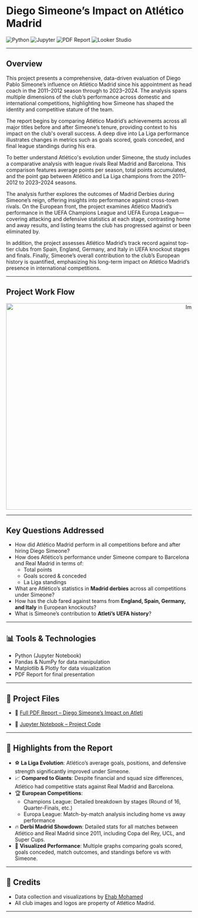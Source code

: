 # **Diego Simeone’s Impact on Atlético Madrid**

![Python](https://img.shields.io/badge/Made%20with-Python-3776AB?style=for-the-badge&logo=python&logoColor=white)
![Jupyter](https://img.shields.io/badge/Jupyter-Notebook-F37626?style=for-the-badge&logo=Jupyter&logoColor=white)
![PDF Report](https://img.shields.io/badge/Report-PDF-red?style=for-the-badge&logo=adobeacrobatreader&logoColor=white)
![Looker Studio](https://img.shields.io/badge/Visualized%20with-Looker%20Studio-4285F4?style=for-the-badge&logo=googleanalytics&logoColor=white)

---

## **Overview**

This project presents a comprehensive, data-driven evaluation of Diego Pablo Simeone’s influence on Atlético Madrid since his appointment as head coach in the 2011–2012 season through to 2023–2024. The analysis spans multiple dimensions of the club’s performance across domestic and international competitions, highlighting how Simeone has shaped the identity and competitive stature of the team.

The report begins by comparing Atlético Madrid’s achievements across all major titles before and after Simeone’s tenure, providing context to his impact on the club's overall success. A deep dive into La Liga performance illustrates changes in metrics such as goals scored, goals conceded, and final league standings during his era.

To better understand Atlético's evolution under Simeone, the study includes a comparative analysis with league rivals Real Madrid and Barcelona. This comparison features average points per season, total points accumulated, and the point gap between Atlético and La Liga champions from the 2011–2012 to 2023–2024 seasons.

The analysis further explores the outcomes of Madrid Derbies during Simeone’s reign, offering insights into performance against cross-town rivals. On the European front, the project examines Atlético Madrid’s performance in the UEFA Champions League and UEFA Europa League—covering attacking and defensive statistics at each stage, contrasting home and away results, and listing teams the club has progressed against or been eliminated by.

In addition, the project assesses Atlético Madrid’s track record against top-tier clubs from Spain, England, Germany, and Italy in UEFA knockout stages and finals. Finally, Simeone’s overall contribution to the club’s European history is quantified, emphasizing his long-term impact on Atlético Madrid’s presence in international competitions.

---

## **Project Work Flow**

<p align="center">
  <img width="999" height="560" alt="Image" src="https://github.com/user-attachments/assets/c41a76f6-d9ea-46cd-bba1-7bc24f0d530c" />
</p>

---
## **Key Questions Addressed**
- How did Atlético Madrid perform in all competitions before and after hiring Diego Simeone?
- How does Atlético’s performance under Simeone compare to Barcelona and Real Madrid in terms of:
  - Total points
  - Goals scored & conceded
  - La Liga standings
- What are Atlético’s statistics in **Madrid derbies** across all competitions under Simeone?
- How has the club fared against teams from **England, Spain, Germany, and Italy** in European knockouts?
- What is Simeone’s contribution to **Atleti’s UEFA history**?
---














## **📊 Tools & Technologies**

- Python (Jupyter Notebook)
- Pandas & NumPy for data manipulation
- Matplotlib & Plotly for data visualization
- PDF Report for final presentation

---

## **📁 Project Files**

- 📄 [Full PDF Report – Diego Simeone’s Impact on Atleti](https://github.com/ehabmohamed223/egyptopia-graduation-project/blob/main/Analysis%20of%20Deigo%20Simone%20Impact%20on%20Atletico%20Madrid/Deigo_Simone_Impact_on_Atleti.pdf)

- 📓 [Jupyter Notebook – Project Code](https://github.com/ehabmohamed223/egyptopia-graduation-project/blob/main/Analysis%20of%20Deigo%20Simone%20Impact%20on%20Atletico%20Madrid/ProjectWholeCodeJupiterNoteBook.pdf)

---

## **📌 Highlights from the Report**

- ⚽ **La Liga Evolution**: Atlético’s average goals, positions, and defensive strength significantly improved under Simeone.
- 📈 **Compared to Giants**: Despite financial and squad size differences, Atlético had competitive stats against Real Madrid and Barcelona.
- 🏆 **European Competitions**:
  - Champions League: Detailed breakdown by stages (Round of 16, Quarter-Finals, etc.)
  - Europa League: Match-by-match analysis including home vs away performance
- 🔥 **Derbi Madrid Showdown**: Detailed stats for all matches between Atlético and Real Madrid since 2011, including Copa del Rey, UCL, and Super Cups.
- 📐 **Visualized Performance**: Multiple graphs comparing goals scored, goals conceded, match outcomes, and standings before vs with Simeone.

---

## **📌 Credits**
- Data collection and visualizations by [Ehab Mohamed](https://github.com/ehabmohamed223)
- All club images and logos are property of Atlético Madrid.

---
